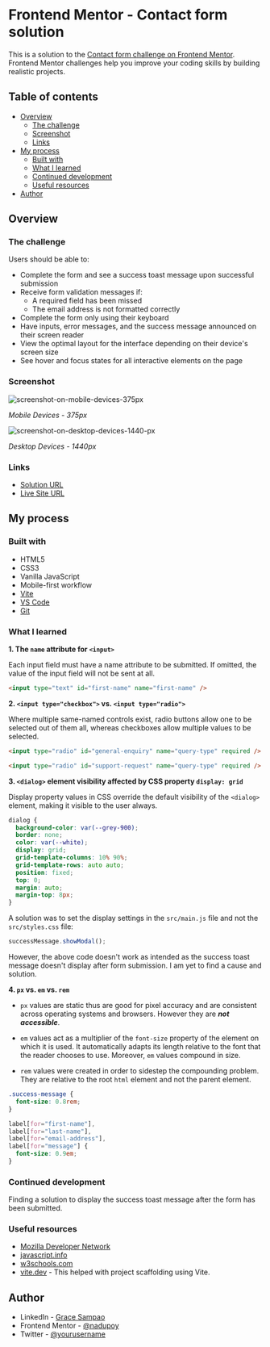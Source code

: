 # Frontend Mentor - Contact form solution

This is a solution to the [Contact form challenge on Frontend Mentor](https://www.frontendmentor.io/challenges/contact-form--G-hYlqKJj). Frontend Mentor challenges help you improve your coding skills by building realistic projects.

## Table of contents

- [Overview](#overview)
  - [The challenge](#the-challenge)
  - [Screenshot](#screenshot)
  - [Links](#links)
- [My process](#my-process)
  - [Built with](#built-with)
  - [What I learned](#what-i-learned)
  - [Continued development](#continued-development)
  - [Useful resources](#useful-resources)
- [Author](#author)

## Overview

### The challenge

Users should be able to:

- Complete the form and see a success toast message upon successful submission
- Receive form validation messages if:
  - A required field has been missed
  - The email address is not formatted correctly
- Complete the form only using their keyboard
- Have inputs, error messages, and the success message announced on their screen reader
- View the optimal layout for the interface depending on their device's screen size
- See hover and focus states for all interactive elements on the page

### Screenshot

![screenshot-on-mobile-devices-375px](./screenshots/Mobile%20-%20375px.png)

_Mobile Devices - 375px_

![screenshot-on-desktop-devices-1440-px](./screenshots/Desktop%20-%201440px.png)

_Desktop Devices - 1440px_

### Links

- [Solution URL](https://www.frontendmentor.io/solutions/contact-form-using-html-css-and-vanilla-javascript-IUMaFTa7C6)
- [Live Site URL](https://profound-mochi-144a38.netlify.app)

## My process

### Built with

- HTML5
- CSS3
- Vanilla JavaScript
- Mobile-first workflow
- [Vite](https://vite.dev/)
- [VS Code](https://code.visualstudio.com/)
- [Git](https://git-scm.com/)

### What I learned

**1. The `name` attribute for `<input>`**

Each input field must have a name attribute to be submitted. If omitted, the value of the input field will not be sent at all.

```html
<input type="text" id="first-name" name="first-name" />
```

**2. `<input type="checkbox">` vs. `<input type="radio">`**

Where multiple same-named controls exist, radio buttons allow one to be selected out of them all, whereas checkboxes allow multiple values to be selected.

```html
<input type="radio" id="general-enquiry" name="query-type" required />

<input type="radio" id="support-request" name="query-type" required />
```

**3. `<dialog>` element visibility affected by CSS property `display: grid`**

Display property values in CSS override the default visibility of the `<dialog>` element, making it visible to the user always.

```css
dialog {
  background-color: var(--grey-900);
  border: none;
  color: var(--white);
  display: grid;
  grid-template-columns: 10% 90%;
  grid-template-rows: auto auto;
  position: fixed;
  top: 0;
  margin: auto;
  margin-top: 8px;
}
```

A solution was to set the display settings in the `src/main.js` file and not the `src/styles.css` file:

```javascript
successMessage.showModal();
```

However, the above code doesn't work as intended as the success toast message doesn't display after form submission. I am yet to find a cause and solution.

**4. `px` vs. `em` vs. `rem`**

- `px` values are static thus are good for pixel accuracy and are consistent across operating systems and browsers. However they are **_not accessible_**.

- `em` values act as a multiplier of the `font-size` property of the element on which it is used. It automatically adapts its length relative to the font that the reader chooses to use. Moreover, `em` values compound in size.

- `rem` values were created in order to sidestep the compounding problem. They are relative to the root `html` element and not the parent element.

```css
.success-message {
  font-size: 0.8rem;
}
```

```css
label[for="first-name"],
label[for="last-name"],
label[for="email-address"],
label[for="message"] {
  font-size: 0.9em;
}
```

### Continued development

Finding a solution to display the success toast message after the form has been submitted.

### Useful resources

- [Mozilla Developer Network](https://developer.mozilla.org/en-US)
- [javascript.info](https://javascript.info)
- [w3schools.com](https://www.w3schools.com)
- [vite.dev](https://vite.dev/guide) - This helped with project scaffolding using Vite.

## Author

- LinkedIn - [Grace Sampao](https://www.linkedin.com/in/grace-sampao-49a3129b)
- Frontend Mentor - [@nadupoy](https://www.frontendmentor.io/profile/nadupoy)
- Twitter - [@yourusername](https://www.twitter.com/yourusername)
